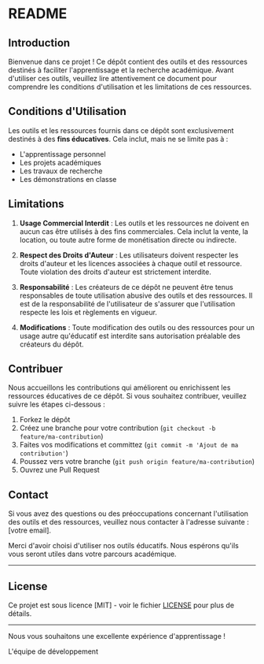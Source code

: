 # README

## Introduction

Bienvenue dans ce projet ! Ce dépôt contient des outils et des ressources destinés à faciliter l'apprentissage et la recherche académique. Avant d'utiliser ces outils, veuillez lire attentivement ce document pour comprendre les conditions d'utilisation et les limitations de ces ressources.

## Conditions d'Utilisation

Les outils et les ressources fournis dans ce dépôt sont exclusivement destinés à des **fins éducatives**. Cela inclut, mais ne se limite pas à :

- L'apprentissage personnel
- Les projets académiques
- Les travaux de recherche
- Les démonstrations en classe

## Limitations

1. **Usage Commercial Interdit** : Les outils et les ressources ne doivent en aucun cas être utilisés à des fins commerciales. Cela inclut la vente, la location, ou toute autre forme de monétisation directe ou indirecte.
  
2. **Respect des Droits d'Auteur** : Les utilisateurs doivent respecter les droits d'auteur et les licences associées à chaque outil et ressource. Toute violation des droits d'auteur est strictement interdite.

3. **Responsabilité** : Les créateurs de ce dépôt ne peuvent être tenus responsables de toute utilisation abusive des outils et des ressources. Il est de la responsabilité de l'utilisateur de s'assurer que l'utilisation respecte les lois et règlements en vigueur.

4. **Modifications** : Toute modification des outils ou des ressources pour un usage autre qu'éducatif est interdite sans autorisation préalable des créateurs du dépôt.

## Contribuer

Nous accueillons les contributions qui améliorent ou enrichissent les ressources éducatives de ce dépôt. Si vous souhaitez contribuer, veuillez suivre les étapes ci-dessous :

1. Forkez le dépôt
2. Créez une branche pour votre contribution (`git checkout -b feature/ma-contribution`)
3. Faites vos modifications et committez (`git commit -m 'Ajout de ma contribution'`)
4. Poussez vers votre branche (`git push origin feature/ma-contribution`)
5. Ouvrez une Pull Request

## Contact

Si vous avez des questions ou des préoccupations concernant l'utilisation des outils et des ressources, veuillez nous contacter à l'adresse suivante : [votre email].

Merci d'avoir choisi d'utiliser nos outils éducatifs. Nous espérons qu'ils vous seront utiles dans votre parcours académique.

---

## License

Ce projet est sous licence [MIT] - voir le fichier [LICENSE](./LICENSE) pour plus de détails.

---

Nous vous souhaitons une excellente expérience d'apprentissage !

L'équipe de développement
